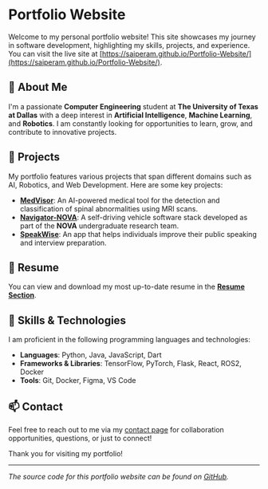 # Portfolio Website

Welcome to my personal portfolio website! This site showcases my journey in software development, highlighting my skills, projects, and experience. You can visit the live site at [https://saiperam.github.io/Portfolio-Website/](https://saiperam.github.io/Portfolio-Website/).

## 💼 About Me

I'm a passionate **Computer Engineering** student at **The University of Texas at Dallas** with a deep interest in **Artificial Intelligence**, **Machine Learning**, and **Robotics**. I am constantly looking for opportunities to learn, grow, and contribute to innovative projects.

## 📂 Projects

My portfolio features various projects that span different domains such as AI, Robotics, and Web Development. Here are some key projects:

- **[MedVisor](https://github.com/saiperam/AIM-MedVisor)**: An AI-powered medical tool for the detection and classification of spinal abnormalities using MRI scans.
- **[Navigator-NOVA](https://github.com/saiperam/Navigator-NOVA-Undergraduate-Research-)**: A self-driving vehicle software stack developed as part of the **NOVA** undergraduate research team.
- **[SpeakWise](https://github.com/saiperam/SpeakWise)**: An app that helps individuals improve their public speaking and interview preparation.
  
## 📜 Resume

You can view and download my most up-to-date resume in the **[Resume Section](./assets/resume/Sai-Peram-Resume.pdf)**.

## 🌱 Skills & Technologies

I am proficient in the following programming languages and technologies:
- **Languages**: Python, Java, JavaScript, Dart
- **Frameworks & Libraries**: TensorFlow, PyTorch, Flask, React, ROS2, Docker
- **Tools**: Git, Docker, Figma, VS Code

## 📫 Contact

Feel free to reach out to me via my [contact page](.(https://saiperam.github.io/Portfolio-Website/contact.html)) for collaboration opportunities, questions, or just to connect!

Thank you for visiting my portfolio!

---

*The source code for this portfolio website can be found on [GitHub](https://github.com/saiperam/Portfolio-Website).*

